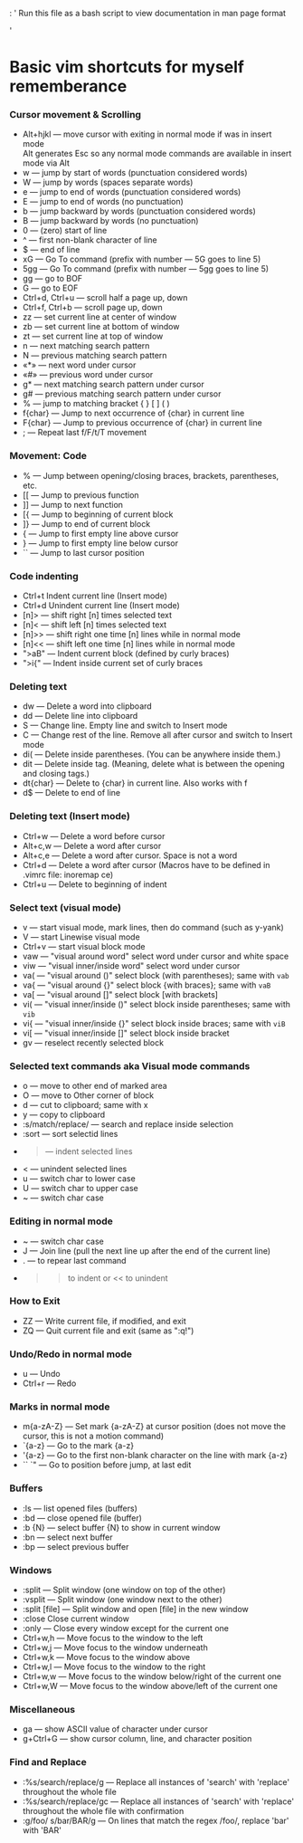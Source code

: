 : ' Run this file as a bash script to view documentation in man page format
<!--
'
( [[ "$(command -v pandoc)" ]] && pandoc -s -f markdown -t man $0 | man -l - ; exit ) || echo "pandoc is not installed" ; exit
: '
-->
'

Basic vim shortcuts for myself rememberance
=

### Cursor movement & Scrolling

- Alt+hjkl — move cursor with exiting in normal mode if was in insert mode  
  Alt generates Esc so any normal mode commands are available in insert mode via Alt  
- w — jump by start of words (punctuation considered words)  
- W — jump by words (spaces separate words)  
- e — jump to end of words (punctuation considered words)  
- E — jump to end of words (no punctuation)  
- b — jump backward by words (punctuation considered words)  
- B — jump backward by words (no punctuation)  
- 0 — (zero) start of line  
- ^ — first non-blank character of line  
- $ — end of line  
- xG — Go To command (prefix with number — 5G goes to line 5)  
- 5gg — Go To command (prefix with number — 5gg goes to line 5)  
- gg — go to BOF  
- G — go to EOF  
- Ctrl+d, Ctrl+u — scroll half a page up, down  
- Ctrl+f, Ctrl+b — scroll page up, down  
- zz — set current line at center of window  
- zb — set current line at bottom of window  
- zt — set current line at top of window  
- n — next matching search pattern  
- N — previous matching search pattern  
- «*» — next word under cursor  
- «#» — previous word under cursor  
- g* — next matching search pattern under cursor  
- g# — previous matching search pattern under cursor  
- % — jump to matching bracket { } [ ] ( )  
- f{char} — Jump to next occurrence of {char} in current line  
- F{char} — Jump to previous occurrence of {char} in current line   
- ; — Repeat last f/F/t/T movement  

### Movement: Code

- % — Jump between opening/closing braces, brackets, parentheses, etc.  
- [[ — Jump to previous function  
- ]] — Jump to next function  
- [{ — Jump to beginning of current block  
- ]} — Jump to end of current block  
- { — Jump to first empty line above cursor  
- } — Jump to first empty line below cursor  
- `` — Jump to last cursor position  

### Code indenting

- Ctrl+t Indent current line (Insert mode)  
- Ctrl+d Unindent current line (Insert mode)  
- [n]> — shift right [n] times selected text  
- [n]< — shift left [n] times selected text  
- [n]>> — shift right one time [n] lines while in normal mode  
- [n]<< — shift left one time [n] lines while in normal mode  
- ">aB" — Indent current block (defined by curly braces)  
- ">i{" — Indent inside current set of curly braces  

### Deleting text

- dw — Delete a word into clipboard  
- dd — Delete line into clipboard  
- S — Change line. Empty line and switch to Insert mode  
- C — Change rest of the line. Remove all after cursor and switch to Insert mode  
- di( — Delete inside parentheses. (You can be anywhere inside them.)  
- dit — Delete inside tag. (Meaning, delete what is between the opening and closing tags.)  
- dt{char} — Delete to {char} in current line. Also works with f  
- d$ — Delete to end of line  

### Deleting text (Insert mode)

- Ctrl+w — Delete a word before cursor  
- Alt+c,w — Delete a word after cursor  
- Alt+c,e — Delete a word after cursor. Space is not a word  
- Ctrl+d — Delete a word after cursor (Macros have to be defined in .vimrc file: inoremap <C-d> <space><esc>ce)  
- Ctrl+u — Delete to beginning of indent  

### Select text (visual mode)

- v — start visual mode, mark lines, then do command (such as y-yank)  
- V — start Linewise visual mode  
- Ctrl+v — start visual block mode  
- vaw — "visual around word" select word under cursor and white space   
- viw — "visual inner/inside word" select word under cursor  
- va( — "visual around ()" select block (with parentheses); same with `vab`  
- va{ — "visual around {}" select block {with braces}; same with `vaB`  
- va[ — "visual around []" select block [with brackets]  
- vi( — "visual inner/inside ()" select block inside parentheses; same with `vib`  
- vi{ — "visual inner/inside {}" select block inside braces; same with `viB`  
- vi[ — "visual inner/inside []" select block inside bracket  
- gv — reselect recently selected block  

### Selected text commands aka Visual mode commands
- o — move to other end of marked area  
- O — move to Other corner of block  
- d — cut to clipboard; same with x  
- y — copy to clipboard  
- :s/match/replace/ — search and replace inside selection  
- :sort — sort selectid lines  
- > — indent selected lines  
- < — unindent selected lines  
- u — switch char to lower case  
- U — switch char to upper case  
- ~ — switch char case  

### Editing in normal mode

- ~ — switch char case  
- J — Join line (pull the next line up after the end of the current line)
- . — to repear last command  
- >> to indent or << to unindent

### How to Exit

- ZZ — Write current file, if modified, and exit  
- ZQ — Quit current file and exit (same as ":q!")  

### Undo/Redo in normal mode

- u — Undo  
- Ctrl+r — Redo  

### Marks in normal mode

- m{a-zA-Z} — Set mark {a-zA-Z} at cursor position (does not move the cursor, this is not a motion command)  
- `{a-z} — Go to the mark {a-z}  
- '{a-z} — Go to the first non-blank character on the line with mark {a-z}  
- `` `" — Go to position before jump, at last edit  

### Buffers

- :ls — list opened files (buffers)  
- :bd — close opened file (buffer)  
- :b {N} — select buffer {N} to show in current window  
- :bn — select next buffer  
- :bp — select previous buffer  

### Windows

- :split — Split window (one window on top of the other)  
- :vsplit — Split window (one window next to the other)  
- :split [file] — Split window and open [file] in the new window  
- :close Close current window  
- :only — Close every window except for the current one  
- Ctrl+w,h — Move focus to the window to the left  
- Ctrl+w,j — Move focus to the window underneath  
- Ctrl+w,k — Move focus to the window above  
- Ctrl+w,l — Move focus to the window to the right  
- Ctrl+w,w — Move focus to the window below/right of the current one  
- Ctrl+w,W — Move focus to the window above/left of the current one  

### Miscellaneous

- ga — show ASCII value of character under cursor  
- g+Ctrl+G — show cursor column, line, and character position  


### Find and Replace

- :%s/search/replace/g — Replace all instances of 'search' with 'replace' throughout the whole file  
- :%s/search/replace/gc — Replace all instances of 'search' with 'replace' throughout the whole file with confirmation  
- :g/foo/ s/bar/BAR/g — On lines that match the regex /foo/, replace 'bar' with 'BAR'  


